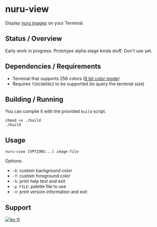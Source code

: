 # nuru-view

Display [nuru images](https://github.com/domsson/nuru) on your Terminal.

## Status / Overview 

Early work in progress. Prototype alpha stage kinda stuff. Don't use yet.

## Dependencies / Requirements

- Terminal that supports 256 colors ([8 bit color mode](https://en.wikipedia.org/wiki/ANSI_escape_code#8-bit))
- Requires `TIOCGWINSZ` to be supported (to query the terminal size)

## Building / Running

You can compile it with the provided `build` script.

    chmod +x ./build
    ./build

## Usage

    nuru-view [OPTIONS...] image-file

Options:

  - `-b`: custom background color
  - `-f`: custom foreground color
  - `-h`: print help text and exit
  - `-p FILE`: palette file to use
  - `-V`: print version information and exit

## Support

[![ko-fi](https://www.ko-fi.com/img/githubbutton_sm.svg)](https://ko-fi.com/L3L22BUD8)

